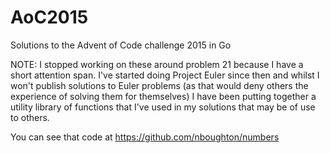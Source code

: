 # AoC2015
Solutions to the Advent of Code challenge 2015 in Go

NOTE: I stopped working on these around problem 21 because I have a short attention span. I've started doing
Project Euler since then and whilst I won't publish solutions to Euler problems (as that would deny others the 
experience of solving them for themselves) I have been putting together a utility library of functions that 
I've used in my solutions that may be of use to others. 

You can see that code at https://github.com/nboughton/numbers
